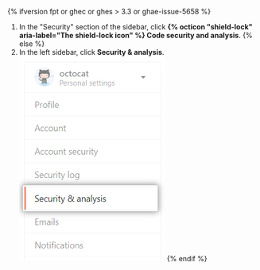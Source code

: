 {% ifversion fpt or ghec or ghes > 3.3 or ghae-issue-5658 %}
1. In the "Security" section of the sidebar, click **{% octicon "shield-lock" aria-label="The shield-lock icon" %} Code security and analysis**.
{% else %}
1. In the left sidebar, click **Security & analysis**.
![Security and analysis settings](/assets/images/help/settings/settings-sidebar-security-analysis.png)
{% endif %}
